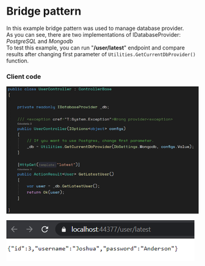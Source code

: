 ﻿# Bridge pattern

In this example bridge pattern was used to manage database provider.  
As you can see, there are two implementations of IDatabaseProvider: *PostgreSQL* and *Mongodb*  
To test this example, you can run "**/user/latest**" endpoint and compare results after changing first parameter of `Utilities.GetCurrentDbProvider()` function.

### Client code
![Client code](https://raw.githubusercontent.com/h4570/design-patterns/master/bridge/pic-1.png)

![Client code](https://raw.githubusercontent.com/h4570/design-patterns/master/bridge/pic-2.png)

